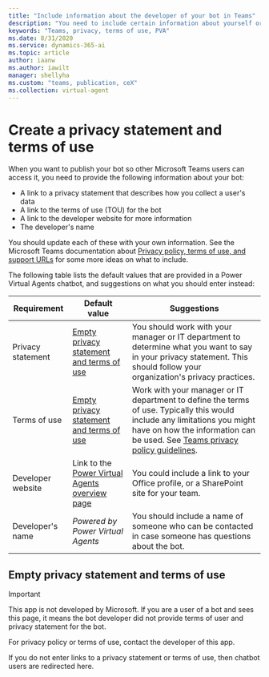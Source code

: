 ```yaml
---
title: "Include information about the developer of your bot in Teams"
description: "You need to include certain information about yourself or the developer of your bot when you publish it in Teams, including a privacy statement and terms of use, as well as contact information."
keywords: "Teams, privacy, terms of use, PVA"
ms.date: 8/31/2020
ms.service: dynamics-365-ai
ms.topic: article
author: iaanw
ms.author: iawilt
manager: shellyha
ms.custom: "teams, publication, ceX"
ms.collection: virtual-agent
---
```


# Create a privacy statement and terms of use

When you want to publish your bot so other Microsoft Teams users can access it, you need to provide the following information about your bot:

- A link to a privacy statement that describes how you collect a user's data 
- A link to the terms of use (TOU) for the bot
- A link to the developer website for more information
- The developer's name

You should update each of these with your own information. See the Microsoft Teams documentation about [Privacy policy, terms of use, and support URLs](/microsoftteams/platform/concepts/deploy-and-publish/appsource/prepare/submission-checklist#privacy-policy-terms-of-use-and-support-urls) for some more ideas on what to include. 

The following table lists the default values that are provided in a Power Virtual Agents chatbot, and suggestions on what you should enter instead:

Requirement | Default value | Suggestions
-|-|-
Privacy statement | [Empty privacy statement and terms of use](#empty-privacy-statement-and-terms-of-use) | You should work with your manager or IT department to determine what you want to say in your privacy statement. This should follow your organization's privacy practices. 
Terms of use | [Empty privacy statement and terms of use](#empty-privacy-statement-and-terms-of-use) | Work with your manager or IT department to define the terms of use. Typically this would include any limitations you might have on how the information can be used. See [Teams privacy policy guidelines](/microsoftteams/platform/concepts/deploy-and-publish/appsource/prepare/submission-checklist#privacy-policy).
Developer website | Link to the [Power Virtual Agents overview page](https://go.microsoft.com/fwlink/?linkid=2138949) | You could include a link to your Office profile, or a SharePoint site for your team.
Developer's name | *Powered by Power Virtual Agents* | You should include a name of someone who can be contacted in case someone has questions about the bot.



## Empty privacy statement and terms of use




>[!IMPORTANT]
>This app is not developed by Microsoft. If you are a user of a bot and sees this page, it means the bot developer did not provide terms of user and privacy statement for the bot.  
>
>For privacy policy or terms of use, contact the developer of this app.

If you do not enter links to a privacy statement or terms of use, then chatbot users are redirected here.  
